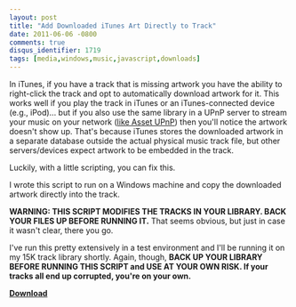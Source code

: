 ```yaml
---
layout: post
title: "Add Downloaded iTunes Art Directly to Track"
date: 2011-06-06 -0800
comments: true
disqus_identifier: 1719
tags: [media,windows,music,javascript,downloads]
---
```

In iTunes, if you have a track that is missing artwork you have the
ability to right-click the track and opt to automatically download
artwork for it. This works well if you play the track in iTunes or an
iTunes-connected device (e.g., iPod)... but if you also use the same
library in a UPnP server to stream your music on your network ([like
Asset
UPnP](/archive/2009/08/11/stream-more-music-from-windows-home-server-with-asset-upnp.aspx))
then you'll notice the artwork doesn't show up. That's because iTunes
stores the downloaded artwork in a separate database outside the actual
physical music track file, but other servers/devices expect artwork to
be embedded in the track.

Luckily, with a little scripting, you can fix this.

I wrote this script to run on a Windows machine and copy the downloaded
artwork directly into the track.

**WARNING: THIS SCRIPT MODIFIES THE TRACKS IN YOUR LIBRARY. BACK YOUR
FILES UP BEFORE RUNNING IT.** That seems obvious, but just in case it
wasn't clear, there you go.

<script src="https://gist.github.com/tillig/2048bf75fd84c5717a47a0d7fc5e7fab.js"></script>

I've run this pretty extensively in a test environment and I'll be
running it on my 15K track library shortly. Again, though, **BACK UP
YOUR LIBRARY BEFORE RUNNING THIS SCRIPT and USE AT YOUR OWN RISK. If
your tracks all end up corrupted, you're on your own.**

**[Download](https://gist.github.com/tillig/2048bf75fd84c5717a47a0d7fc5e7fab)**

